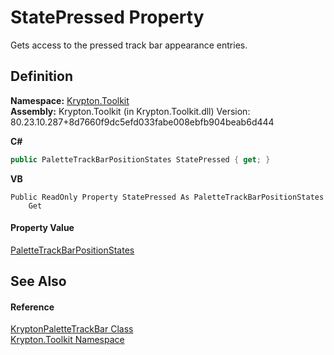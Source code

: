 # StatePressed Property


Gets access to the pressed track bar appearance entries.



## Definition
**Namespace:** <a href="79d2eac2-21f4-54ff-7552-b20c33c30600.md">Krypton.Toolkit</a>  
**Assembly:** Krypton.Toolkit (in Krypton.Toolkit.dll) Version: 80.23.10.287+8d7660f9dc5efd033fabe008ebfb904beab6d444

**C#**
``` C#
public PaletteTrackBarPositionStates StatePressed { get; }
```
**VB**
``` VB
Public ReadOnly Property StatePressed As PaletteTrackBarPositionStates
	Get
```



#### Property Value
<a href="152cb6c3-ab7f-7ed3-c0f1-57195647a8ec.md">PaletteTrackBarPositionStates</a>

## See Also


#### Reference
<a href="09d1ba26-06c7-6c75-0779-60a31e8f7267.md">KryptonPaletteTrackBar Class</a>  
<a href="79d2eac2-21f4-54ff-7552-b20c33c30600.md">Krypton.Toolkit Namespace</a>  
